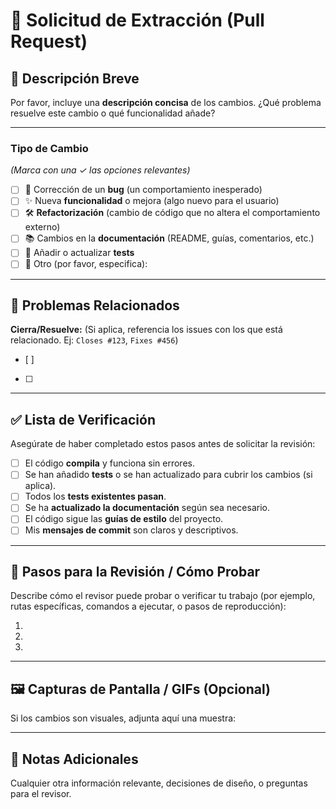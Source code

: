# 🚀 Solicitud de Extracción (Pull Request)

## 📝 Descripción Breve
Por favor, incluye una **descripción concisa** de los cambios. ¿Qué problema resuelve este cambio o qué funcionalidad añade?

---

### Tipo de Cambio
*(Marca con una $\checkmark$ las opciones relevantes)*

- [ ] 🐛 Corrección de un **bug** (un comportamiento inesperado)
- [ ] ✨ Nueva **funcionalidad** o mejora (algo nuevo para el usuario)
- [ ] 🛠️ **Refactorización** (cambio de código que no altera el comportamiento externo)
- [ ] 📚 Cambios en la **documentación** (README, guías, comentarios, etc.)
- [ ] 🧪 Añadir o actualizar **tests**
- [ ] 🧹 Otro (por favor, especifica):

---

## 🔗 Problemas Relacionados
**Cierra/Resuelve:** (Si aplica, referencia los issues con los que está relacionado. Ej: `Closes #123`, `Fixes #456`)
- [ ]
- [ ]

---

## ✅ Lista de Verificación
Asegúrate de haber completado estos pasos antes de solicitar la revisión:

- [ ] El código **compila** y funciona sin errores.
- [ ] Se han añadido **tests** o se han actualizado para cubrir los cambios (si aplica).
- [ ] Todos los **tests existentes pasan**.
- [ ] Se ha **actualizado la documentación** según sea necesario.
- [ ] El código sigue las **guías de estilo** del proyecto.
- [ ] Mis **mensajes de commit** son claros y descriptivos.

---

## 🧪 Pasos para la Revisión / Cómo Probar
Describe cómo el revisor puede probar o verificar tu trabajo (por ejemplo, rutas específicas, comandos a ejecutar, o pasos de reproducción):

1.
2.
3.

---

## 🖼️ Capturas de Pantalla / GIFs (Opcional)
Si los cambios son visuales, adjunta aquí una muestra:

---

## 💬 Notas Adicionales
Cualquier otra información relevante, decisiones de diseño, o preguntas para el revisor.